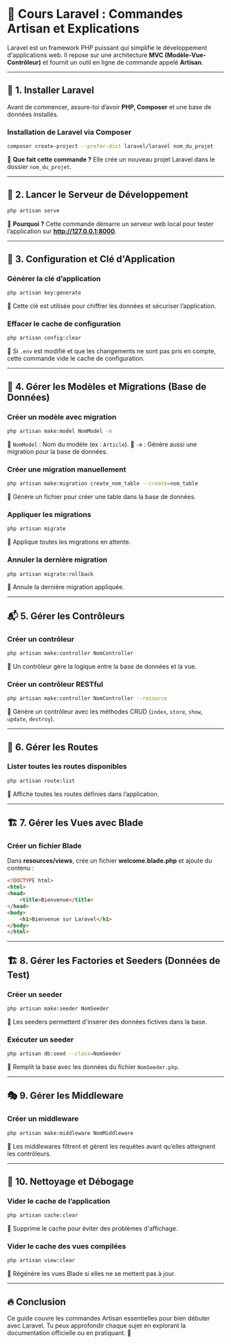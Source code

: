 # 🚀 Cours Laravel : Commandes Artisan et Explications

Laravel est un framework PHP puissant qui simplifie le développement d'applications web. Il repose sur une architecture **MVC (Modèle-Vue-Contrôleur)** et fournit un outil en ligne de commande appelé **Artisan**.

---

## 📌 1. Installer Laravel
Avant de commencer, assure-toi d’avoir **PHP, Composer** et une base de données installés.

### **Installation de Laravel via Composer**
```bash
composer create-project --prefer-dist laravel/laravel nom_du_projet
```
🔹 **Que fait cette commande ?** Elle crée un nouveau projet Laravel dans le dossier `nom_du_projet`.

---

## 🎯 2. Lancer le Serveur de Développement
```bash
php artisan serve
```
🔹 **Pourquoi ?** Cette commande démarre un serveur web local pour tester l’application sur **http://127.0.0.1:8000**.

---

## 🔧 3. Configuration et Clé d'Application
### **Générer la clé d’application**
```bash
php artisan key:generate
```
🔹 Cette clé est utilisée pour chiffrer les données et sécuriser l’application.

### **Effacer le cache de configuration**
```bash
php artisan config:clear
```
🔹 Si `.env` est modifié et que les changements ne sont pas pris en compte, cette commande vide le cache de configuration.

---

## 📂 4. Gérer les Modèles et Migrations (Base de Données)
### **Créer un modèle avec migration**
```bash
php artisan make:model NomModel -m
```
🔹 `NomModel` : Nom du modèle (ex : `Article`).
🔹 `-m` : Génère aussi une migration pour la base de données.

### **Créer une migration manuellement**
```bash
php artisan make:migration create_nom_table --create=nom_table
```
🔹 Génère un fichier pour créer une table dans la base de données.

### **Appliquer les migrations**
```bash
php artisan migrate
```
🔹 Applique toutes les migrations en attente.

### **Annuler la dernière migration**
```bash
php artisan migrate:rollback
```
🔹 Annule la dernière migration appliquée.

---

## 📬 5. Gérer les Contrôleurs
### **Créer un contrôleur**
```bash
php artisan make:controller NomController
```
🔹 Un contrôleur gère la logique entre la base de données et la vue.

### **Créer un contrôleur RESTful**
```bash
php artisan make:controller NomController --resource
```
🔹 Génère un contrôleur avec les méthodes CRUD (`index`, `store`, `show`, `update`, `destroy`).

---

## 📌 6. Gérer les Routes
### **Lister toutes les routes disponibles**
```bash
php artisan route:list
```
🔹 Affiche toutes les routes définies dans l’application.

---

## 🏗 7. Gérer les Vues avec Blade
### **Créer un fichier Blade**
Dans **resources/views**, crée un fichier **welcome.blade.php** et ajoute du contenu :
```html
<!DOCTYPE html>
<html>
<head>
    <title>Bienvenue</title>
</head>
<body>
    <h1>Bienvenue sur Laravel</h1>
</body>
</html>
```

---

## 🏗 8. Gérer les Factories et Seeders (Données de Test)
### **Créer un seeder**
```bash
php artisan make:seeder NomSeeder
```
🔹 Les seeders permettent d'insérer des données fictives dans la base.

### **Exécuter un seeder**
```bash
php artisan db:seed --class=NomSeeder
```
🔹 Remplit la base avec les données du fichier `NomSeeder.php`.

---

## 🎭 9. Gérer les Middleware
### **Créer un middleware**
```bash
php artisan make:middleware NomMiddleware
```
🔹 Les middlewares filtrent et gèrent les requêtes avant qu’elles atteignent les contrôleurs.

---

## 🚀 10. Nettoyage et Débogage
### **Vider le cache de l’application**
```bash
php artisan cache:clear
```
🔹 Supprime le cache pour éviter des problèmes d'affichage.

### **Vider le cache des vues compilées**
```bash
php artisan view:clear
```
🔹 Régénère les vues Blade si elles ne se mettent pas à jour.

---

## 🔥 Conclusion
Ce guide couvre les commandes Artisan essentielles pour bien débuter avec Laravel. Tu peux approfondir chaque sujet en explorant la documentation officielle ou en pratiquant. 🚀
